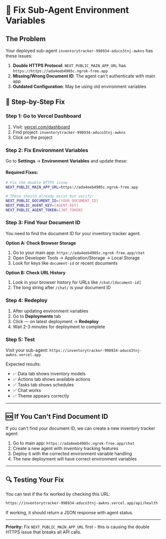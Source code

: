 # 🔧 Fix Sub-Agent Environment Variables

## The Problem
Your deployed sub-agent `inventorytracker-998934-aduco3tnj-awkns` has these issues:
1. **Double HTTPS Protocol**: `NEXT_PUBLIC_MAIN_APP_URL` has `https://https://ada4eeb4905c.ngrok-free.app`
2. **Missing/Wrong Document ID**: The agent can't authenticate with main app
3. **Outdated Configuration**: May be using old environment variables

## 🚀 Step-by-Step Fix

### Step 1: Go to Vercel Dashboard
1. Visit: [vercel.com/dashboard](https://vercel.com/dashboard)
2. Find project: `inventorytracker-998934-aduco3tnj-awkns`
3. Click on the project

### Step 2: Fix Environment Variables
Go to **Settings** → **Environment Variables** and update these:

#### Required Fixes:
```bash
# Fix the double HTTPS issue
NEXT_PUBLIC_MAIN_APP_URL=https://ada4eeb4905c.ngrok-free.app

# These should already exist but verify:
NEXT_PUBLIC_DOCUMENT_ID=[YOUR_DOCUMENT_ID]
NEXT_PUBLIC_AGENT_KEY=[AGENT_KEY]  
NEXT_PUBLIC_AGENT_TOKEN=[JWT_TOKEN]
```

### Step 3: Find Your Document ID
You need to find the document ID for your inventory tracker agent.

**Option A: Check Browser Storage**
1. Go to your main app: `https://ada4eeb4905c.ngrok-free.app/chat`
2. Open Developer Tools → Application/Storage → Local Storage
3. Look for keys like `document-id` or recent documents

**Option B: Check URL History**
1. Look in your browser history for URLs like `/chat/[document-id]`
2. The long string after `/chat/` is your document ID

### Step 4: Redeploy
1. After updating environment variables
2. Go to **Deployments** tab
3. Click **⋯** on latest deployment → **Redeploy**
4. Wait 2-3 minutes for deployment to complete

### Step 5: Test
Visit your sub-agent: `https://inventorytracker-998934-aduco3tnj-awkns.vercel.app`

Expected results:
- ✅ Data tab shows inventory models
- ✅ Actions tab shows available actions  
- ✅ Tasks tab shows schedules
- ✅ Chat works
- ✅ Theme appears correctly

---

## 🆘 If You Can't Find Document ID

If you can't find your document ID, we can create a new inventory tracker agent:

1. Go to main app: `https://ada4eeb4905c.ngrok-free.app/chat`
2. Create a new agent with inventory tracking features
3. Deploy it with the corrected environment variable handling
4. The new deployment will have correct environment variables

---

## 🔍 Testing Your Fix

You can test if the fix worked by checking this URL:
```bash
https://inventorytracker-998934-aduco3tnj-awkns.vercel.app/api/health
```

If working, it should return a JSON response with agent status.

---

**Priority:** Fix `NEXT_PUBLIC_MAIN_APP_URL` first - this is causing the double HTTPS issue that breaks all API calls. 